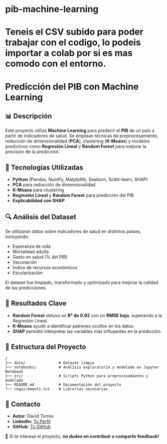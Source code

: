 # pib-machine-learning
# Teneis el CSV subido para poder trabajar con el codigo, lo podeis importar a colab por si es mas comodo con el entorno.

# Predicción del PIB con Machine Learning

## 📊 Descripción
Este proyecto utiliza **Machine Learning** para predecir el **PIB** de un país a partir de indicadores de salud. Se emplean técnicas de preprocesamiento, reducción de dimensionalidad (**PCA**), clustering (**K-Means**) y modelos predictivos como **Regresión Lineal** y **Random Forest** para mejorar la precisión de la predicción.

## 🚀 Tecnologías Utilizadas
- **Python** (Pandas, NumPy, Matplotlib, Seaborn, Scikit-learn, SHAP)
- **PCA** para reducción de dimensionalidad
- **K-Means** para clustering
- **Regresión Lineal** y **Random Forest** para predicción del PIB
- **Explicabilidad con SHAP**

## 🔍 Análisis del Dataset
Se utilizaron datos sobre indicadores de salud en distintos países, incluyendo:
- Esperanza de vida
- Mortalidad adulta
- Gasto en salud (% del PIB)
- Vacunación
- Índice de recursos económicos
- Escolarización

El dataset fue limpiado, transformado y optimizado para mejorar la calidad de las predicciones.

## 🌟 Resultados Clave
- **Random Forest** obtuvo un **R² de 0.92** con un **RMSE bajo**, superando a la Regresión Lineal.
- **K-Means** ayudó a identificar patrones ocultos en los datos.
- **SHAP** permitió interpretar las variables más influyentes en la predicción.

## 📄 Estructura del Proyecto
```
/
├── data/               # Dataset limpio
├── notebooks/          # Análisis exploratorio y modelado en Jupyter Notebook
├── src/                # Scripts Python para preprocesamiento y modelado
├── README.md           # Documentación del proyecto
└── requirements.txt    # Librerías necesarias
```

## 💌 Contacto
- **Autor:** David Torres
- **LinkedIn:** [Tu Perfil](https://www.linkedin.com/in/david-torres-robles-913453117/)
- **GitHub:** [Tu GitHub](https://github.com/DavideToRo)

🚀 Si te interesa el proyecto, **no dudes en contribuir o compartir feedback!**


